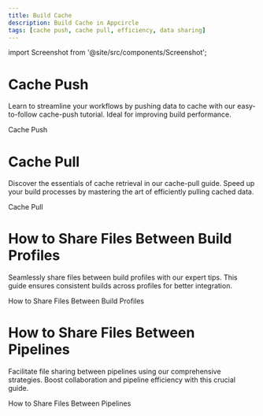 ```yaml
---
title: Build Cache
description: Build Cache in Appcircle
tags: [cache push, cache pull, efficiency, data sharing]
---
```


import Screenshot from '@site/src/components/Screenshot';

# Cache Push

Learn to streamline your workflows by pushing data to cache with our easy-to-follow cache-push tutorial. Ideal for improving build performance.

<ContentRef url="/workflows/common-workflow-steps/build-cache/cache-push">
    Cache Push
</ContentRef>

# Cache Pull

Discover the essentials of cache retrieval in our cache-pull guide. Speed up your build processes by mastering the art of efficiently pulling cached data.

<ContentRef url="/workflows/common-workflow-steps/build-cache/cache-pull">
    Cache Pull
</ContentRef>


# How to Share Files Between Build Profiles

Seamlessly share files between build profiles with our expert tips. This guide ensures consistent builds across profiles for better integration.

<ContentRef url="/workflows/common-workflow-steps/build-cache/how-to-share-file-between-build-profiles">
    How to Share Files Between Build Profiles
</ContentRef>

# How to Share Files Between Pipelines

Facilitate file sharing between pipelines using our comprehensive strategies. Boost collaboration and pipeline efficiency with this crucial guide.

<ContentRef url="/workflows/common-workflow-steps/build-cache/how-to-share-file-between-pipelines">
    How to Share Files Between Pipelines
</ContentRef>
